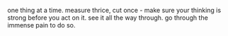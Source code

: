 one thing at a time.
measure thrice, cut once - make sure your thinking is strong before you act on it.
see it all the way through. go through the immense pain to do so.